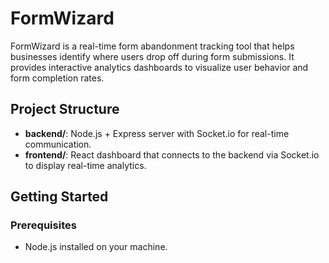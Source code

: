 # FormWizard

FormWizard is a real-time form abandonment tracking tool that helps businesses identify where users drop off during form submissions. It provides interactive analytics dashboards to visualize user behavior and form completion rates.

## Project Structure

- **backend/**: Node.js + Express server with Socket.io for real-time communication.
- **frontend/**: React dashboard that connects to the backend via Socket.io to display real-time analytics.

## Getting Started

### Prerequisites

- Node.js installed on your machine.
